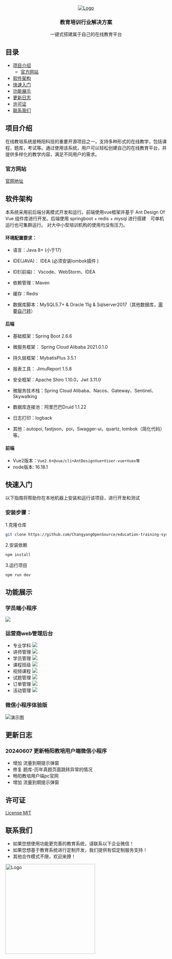 <p align="center">
  <a href="https://github.com/ChangyangOpenSource/education-training-system/">
    <img src="./images/%E7%95%85%E9%98%B3%E6%95%99%E5%9F%B9%E6%96%87%E5%AD%97logo.png" alt="Logo">
  </a>
  <h3 align="center">教育培训行业解决方案</h3>
  <p align="center">
    一键式搭建属于自己的在线教育平台
    <br />
  </p>

</p>

## 目录

- [项目介绍](#项目介绍)
  - [官方网站](#官方网站)
- [软件架构](#软件架构)
- [快速入门](#快速入门)
- [功能展示](#功能展示)
- [更新日志](#更新日志)
- [许可证](#许可证)
- [联系我们](#联系我们)

## 项目介绍

在线教培系统是畅阳科技的重要开源项目之一，支持多种形式的在线教学，包括课程，题库，考试等。通过使用该系统，用户可以轻松创建自己的在线教育平台，并提供多样化的教学内容，满足不同用户的需求。

### 官方网站

[官网地址](https://changyangdt.com/)

## 软件架构

本系统采用前后端分离模式开发和运行。前端使用vue框架并基于 Ant Design Of Vue 组件库进行开发。后端使用 springboot + redis + mysql 进行搭建　可单机运行也可集群运行。 对大中小型培训机构的使用均没有压力。　

#### 环境配置要求：

- 语言：Java 8+ (小于17)

- IDE(JAVA)： IDEA (必须安装lombok插件 )

- IDE(前端)： Vscode、WebStorm、IDEA

- 依赖管理：Maven

- 缓存：Redis

- 数据库脚本：MySQL5.7+  &  Oracle 11g & Sqlserver2017（其他数据库，[需要自己转](https://my.oschina.net/jeecg/blog/4905722)）

#### 后端

- 基础框架：Spring Boot 2.6.6

- 微服务框架： Spring Cloud Alibaba 2021.0.1.0

- 持久层框架：MybatisPlus 3.5.1

- 报表工具： JimuReport 1.5.8

- 安全框架：Apache Shiro 1.10.0，Jwt 3.11.0

- 微服务技术栈：Spring Cloud Alibaba、Nacos、Gateway、Sentinel、Skywalking

- 数据库连接池：阿里巴巴Druid 1.1.22

- 日志打印：logback

- 其他：autopoi, fastjson，poi，Swagger-ui，quartz, lombok（简化代码）等。


#### 前端

- Vue2版本：`Vue2.6+@vue/cli+AntDesignVue+Viser-vue+Vuex等`
- node版本: 16.18.1

## 快速入门
以下指南将帮助你在本地机器上安装和运行该项目，进行开发和测试

### 安装步骤：
1.克隆仓库
```bash
git clone https://github.com/ChangyangOpenSource/education-training-system.git
```
2.安装依赖
```bash
npm install
```
3.运行项目

```bash
npm run dev
```
## 功能展示
### 学员端小程序
   ![](./images/小阳教培产品.png)
### 运营商web管理后台
- 专业学科
    ![](./images/运营商-专业学科.jpeg)
- 讲师管理
   ![](./images/运营商-讲师管理.jpg)
- 学员管理
    ![](./images/运营商-学员管理.jpeg)
- 课程班级
   ![](./images/运营商-课程班级.jpeg)
- 视频课程
    ![](./images/运营商-视频课程.jpeg)
- 试题管理
   ![](./images/运营商-试题管理.jpg)
- 订单管理
    ![](./images/运营商-订单管理.jpeg)
- 活动管理
   ![](./images/运营商-活动管理.jpg)

### 微信小程序体验版

   ![演示图](./images/%E5%B0%8F%E9%98%B3%E6%95%99%E5%9F%B9%E4%BA%8C%E7%BB%B4%E7%A0%81.jpg "微信小程序演示.png")

## 更新日志

### 20240607 更新畅阳教培用户端微信小程序
- 增加 流量到期提示弹窗
- 修复 题库-历年真题页面跳转异常的情况
- 畅阳教培用户端pc官网
- 增加 流量到期提示弹窗

## 许可证

[License MIT](./LICENSE)

## 联系我们 
* 如果您想使用功能更完善的教育系统，请联系以下企业微信！
* 如果您想基于教育系统进行定制开发，我们提供有偿定制服务支持！
* 其他合作模式不限，欢迎来撩！
<img src="./images/微信名片.png" alt="Logo" width="280" height="280">
